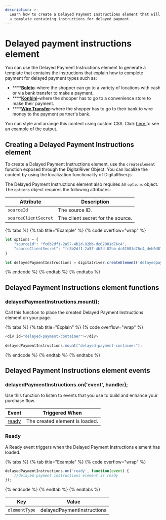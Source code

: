 ```yaml
---
description: >-
  Learn how to create a Delayed Payment Instructions element that will generate
  a template containing instructions for delayed payment.
---
```


# Delayed payment instructions element

You can use the Delayed Payment Instructions element to generate a template that contains the instructions that explain how to complete payment for delayed payment types such as: &#x20;

* ****[**Boleto**](../../../payments/payments-solutions/digitalriver.js/payment-methods/configuring-boleto.md)–where the shopper can go to a variety of locations with cash or via bank transfer to make a payment.
* ****[**Konbini**](../../../payments/payments-solutions/digitalriver.js/payment-methods/konbini.md)–where the shopper has to go to a convenience store to make their payment.
* ****[**Wire Transfer**](../../../payments/payments-solutions/digitalriver.js/payment-methods/wire-transfer.md)–where the shopper has to go to their bank to wire money to the payment partner's bank.

You can style and arrange this content using custom CSS. Click [here ](https://tools.drapi.io/cm/delayed-payments/delayed-payment-instructions-builder)to see an example of the output.

## Creating a Delayed Payment Instructions element

To create a Delayed Payment Instructions element, use the `createElement` function exposed through the DigitalRiver Object. You can localize the content by using the localization functionality of DigitalRiver.js.

The Delayed Payment Instructions element also requires an `options` object. The `options` object requires the following attributes:

| Attribute            | Description                       |
| -------------------- | --------------------------------- |
| `sourceId`           | The source ID.                    |
| `sourceClientSecret` | The client secret for the source. |

{% tabs %}
{% tab title="Example" %}
{% code overflow="wrap" %}
```javascript
let options = {
    "sourceId": "fc8b2df1-2a57-4b2d-82bb-dc62081d76c4",
    "sourceClientSecret": "fc8b2df1-2a57-4b2d-82bb-dc62081d76c4_deb0d81e-0666-4189-a1c3-ed677b1a5b2a"
}
 
let delayedPaymentInstructions = digitalriver.createElement('delayedpaymentinstructions', options);
```
{% endcode %}
{% endtab %}
{% endtabs %}

## Delayed Payment Instructions element functions

### delayedPaymentInstructions.mount();

Call this function to place the created Delayed Payment Instructions element on your page.

{% tabs %}
{% tab title="Explain" %}
{% code overflow="wrap" %}
```javascript
<div id="delayed-payment-container"></div>
 
delayedPaymentInstructions.mount("delayed-payment-container");
```
{% endcode %}
{% endtab %}
{% endtabs %}

## Delayed Payment Instructions element events

### delayedPaymentInstructions.on('event', handler);

Use this function to listen to events that you use to build and enhance your purchase flow.

| Event                                                  | Triggered When                 |
| ------------------------------------------------------ | ------------------------------ |
| [ready](delayed-payment-instructions-element.md#ready) | The created element is loaded. |

### Ready

A Ready event triggers when the Delayed Payment Instructions element has loaded.

{% tabs %}
{% tab title="Example" %}
{% code overflow="wrap" %}
```javascript
delayedPaymentInstructions.on('ready', function(event) {
    //delayed payment instructions element is ready
});
```
{% endcode %}
{% endtab %}
{% endtabs %}

| Key           | Value                      |
| ------------- | -------------------------- |
| `elementType` | delayedPaymentInstructions |

